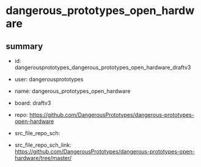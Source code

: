 # dangerous_prototypes_open_hardware
 
## summary 
* id: dangerousprototypes_dangerous_prototypes_open_hardware_draftv3
* user: dangerousprototypes
* name: dangerous_prototypes_open_hardware
* board: draftv3
* repo: https://github.com/DangerousPrototypes/dangerous-prototypes-open-hardware



* src_file_repo_sch: 
* src_file_repo_sch_link: https://github.com/DangerousPrototypes/dangerous-prototypes-open-hardware/tree/master/






